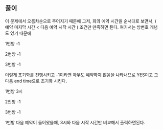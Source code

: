 ## 풀이 

이 문제에서 오름차순으로 주어지기 때문에 그저, 회의 예약 시간을 순서대로 보면서, ( 예약 마지막 시간 < 다음 예약 시작 시간 ) 조건만 만족하면 된다. 여기서는 방번호 개념도 있기 때문에 

1번방 -1

2번방 -1

3번방 -1 

이렇게 초기화를 진행시키고 -1이라면 아무도 예약하지 않음을 나타내므로 YES이고 그 다음 end time으로 초기화 시킨다. 

1번방 3시

2번방 -1

3번방 -1

1번방 다음 예약이 들어왔을때, 3시와 다음 시작 시간만 비교해서 출력하면된다.